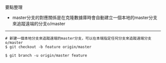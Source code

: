 要點整理
- master分支的對應關係是在克隆數據庫時會自動建立一個本地的master分支來追蹤遠端的分支o/master

---

```
# 新建一個本地分支來追蹤遠端的master分支，可以在本端指定任何分支來追蹤遠端分支o/master
$ git checkout -b feature origin/master
```

```
$ git branch -u origin/master feature
```